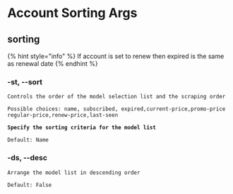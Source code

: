 # Account Sorting Args

## sorting

{% hint style="info" %}
If account is set to renew then expired is the same as renewal date
{% endhint %}

### -st, --sort

```
Controls the order of the model selection list and the scraping order
```

```
Possible choices: name, subscribed, expired,current-price,promo-price
regular-price,renew-price,last-seen
```

<pre><code><strong>Specify the sorting criteria for the model list
</strong></code></pre>

```
Default: Name
```

### -ds, --desc

```
Arrange the model list in descending order
```

```
Default: False
```
